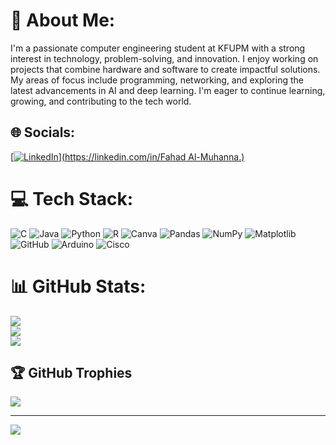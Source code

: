 # 💫 About Me:
I'm a passionate computer engineering student at KFUPM with a strong interest in technology, problem-solving, and innovation. I enjoy working on projects that combine hardware and software to create impactful solutions. My areas of focus include programming, networking, and exploring the latest advancements in AI and deep learning. I'm eager to continue learning, growing, and contributing to the tech world.


## 🌐 Socials:
[[![LinkedIn](https://img.shields.io/badge/LinkedIn-%230077B5.svg?logo=linkedin&logoColor=white)](https://linkedin.com/in/Fahad Al-Muhanna.) ](https://www.linkedin.com/in/fahad-al-muhanna-384859218?lipi=urn%3Ali%3Apage%3Ad_flagship3_profile_view_base_contact_details%3BUcs2%2BD2URl2oV601R3C%2FbA%3D%3D)

# 💻 Tech Stack:
![C](https://img.shields.io/badge/c-%2300599C.svg?style=for-the-badge&logo=c&logoColor=white) ![Java](https://img.shields.io/badge/java-%23ED8B00.svg?style=for-the-badge&logo=openjdk&logoColor=white) ![Python](https://img.shields.io/badge/python-3670A0?style=for-the-badge&logo=python&logoColor=ffdd54) ![R](https://img.shields.io/badge/r-%23276DC3.svg?style=for-the-badge&logo=r&logoColor=white) ![Canva](https://img.shields.io/badge/Canva-%2300C4CC.svg?style=for-the-badge&logo=Canva&logoColor=white) ![Pandas](https://img.shields.io/badge/pandas-%23150458.svg?style=for-the-badge&logo=pandas&logoColor=white) ![NumPy](https://img.shields.io/badge/numpy-%23013243.svg?style=for-the-badge&logo=numpy&logoColor=white) ![Matplotlib](https://img.shields.io/badge/Matplotlib-%23ffffff.svg?style=for-the-badge&logo=Matplotlib&logoColor=black) ![GitHub](https://img.shields.io/badge/github-%23121011.svg?style=for-the-badge&logo=github&logoColor=white) ![Arduino](https://img.shields.io/badge/-Arduino-00979D?style=for-the-badge&logo=Arduino&logoColor=white) ![Cisco](https://img.shields.io/badge/cisco-%23049fd9.svg?style=for-the-badge&logo=cisco&logoColor=black)
# 📊 GitHub Stats:
![](https://github-readme-stats.vercel.app/api?username=FAHAD-AlMuhanna&theme=dark&hide_border=false&include_all_commits=false&count_private=false)<br/>
![](https://github-readme-streak-stats.herokuapp.com/?user=FAHAD-AlMuhanna&theme=dark&hide_border=false)<br/>
![](https://github-readme-stats.vercel.app/api/top-langs/?username=FAHAD-AlMuhanna&theme=dark&hide_border=false&include_all_commits=false&count_private=false&layout=compact)

## 🏆 GitHub Trophies
![](https://github-profile-trophy.vercel.app/?username=FAHAD-AlMuhanna&theme=radical&no-frame=false&no-bg=true&margin-w=4)

---
[![](https://visitcount.itsvg.in/api?id=FAHAD-AlMuhanna&icon=0&color=11)](https://visitcount.itsvg.in)

<!-- Proudly created with GPRM ( https://gprm.itsvg.in ) -->
